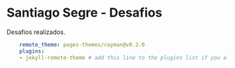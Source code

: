 # Santiago Segre - Desafios
 
 Desafios realizados.

```yml
    remote_theme: pages-themes/cayman@v0.2.0
    plugins:
    - jekyll-remote-theme # add this line to the plugins list if you already have one
```